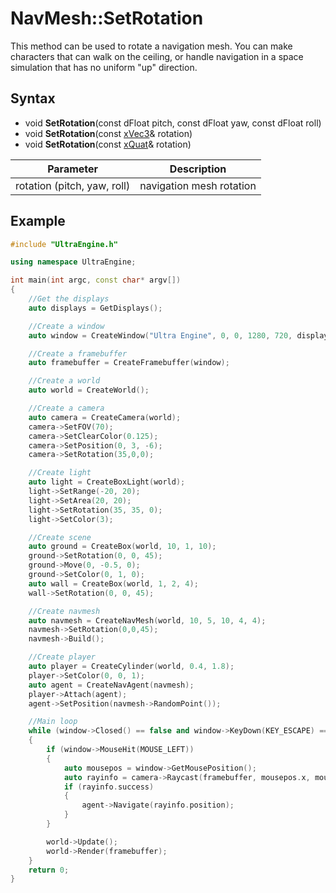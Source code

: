 # NavMesh::SetRotation

This method can be used to rotate a navigation mesh. You can make characters that can walk on the ceiling, or handle navigation in a space simulation that has no uniform "up" direction.

## Syntax

- void **SetRotation**(const dFloat pitch, const dFloat yaw, const dFloat roll)
- void **SetRotation**(const [xVec3](xVec3.md)& rotation)
- void **SetRotation**(const [xQuat](xQuat.md)& rotation)

| Parameter | Description |
|---|---|
| rotation (pitch, yaw, roll) | navigation mesh rotation |

## Example

```c++
#include "UltraEngine.h"

using namespace UltraEngine;

int main(int argc, const char* argv[])
{
    //Get the displays
    auto displays = GetDisplays();

    //Create a window
    auto window = CreateWindow("Ultra Engine", 0, 0, 1280, 720, displays[0], WINDOW_CENTER | WINDOW_TITLEBAR);

    //Create a framebuffer
    auto framebuffer = CreateFramebuffer(window);

    //Create a world
    auto world = CreateWorld();

    //Create a camera    
    auto camera = CreateCamera(world);
    camera->SetFOV(70);
    camera->SetClearColor(0.125);
    camera->SetPosition(0, 3, -6);
    camera->SetRotation(35,0,0);

    //Create light
    auto light = CreateBoxLight(world);
    light->SetRange(-20, 20);
    light->SetArea(20, 20);
    light->SetRotation(35, 35, 0);
    light->SetColor(3);

    //Create scene
    auto ground = CreateBox(world, 10, 1, 10);
    ground->SetRotation(0, 0, 45);
    ground->Move(0, -0.5, 0);
    ground->SetColor(0, 1, 0);
    auto wall = CreateBox(world, 1, 2, 4);
    wall->SetRotation(0, 0, 45);

    //Create navmesh
    auto navmesh = CreateNavMesh(world, 10, 5, 10, 4, 4);
    navmesh->SetRotation(0,0,45);
    navmesh->Build();

    //Create player
    auto player = CreateCylinder(world, 0.4, 1.8);
    player->SetColor(0, 0, 1);
    auto agent = CreateNavAgent(navmesh);
    player->Attach(agent);
    agent->SetPosition(navmesh->RandomPoint());

    //Main loop
    while (window->Closed() == false and window->KeyDown(KEY_ESCAPE) == false)
    {
        if (window->MouseHit(MOUSE_LEFT))
        {
            auto mousepos = window->GetMousePosition();
            auto rayinfo = camera->Raycast(framebuffer, mousepos.x, mousepos.y);
            if (rayinfo.success)
            {
                agent->Navigate(rayinfo.position);
            }
        }

        world->Update();
        world->Render(framebuffer);
    }
    return 0;
}
```
